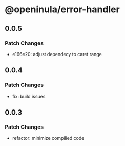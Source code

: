 # @openinula/error-handler

## 0.0.5

### Patch Changes

- e166e20: adjust dependecy to caret range

## 0.0.4

### Patch Changes

- fix: build issues

## 0.0.3

### Patch Changes

- refactor: minimize compilied code
